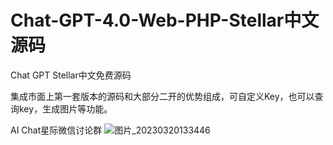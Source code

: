 # Chat-GPT-4.0-Web-PHP-Stellar中文源码
Chat GPT Stellar中文免费源码

集成市面上第一套版本的源码和大部分二开的优势组成，可自定义Key，也可以查询key，生成图片等功能。

AI Chat星际微信讨论群
![图片_20230320133446](https://user-images.githubusercontent.com/128345288/226255080-db6ef4db-3edf-48ee-8b64-bef084de40e8.jpg)

